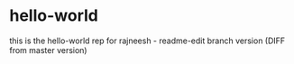 # hello-world
this is the hello-world rep for rajneesh - readme-edit branch version (DIFF from master version)

